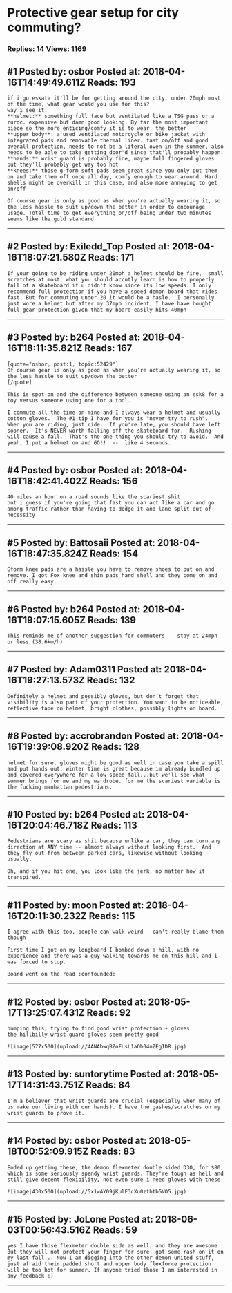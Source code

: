 # Protective gear setup for city commuting?

### Replies: 14 Views: 1169

## \#1 Posted by: osbor Posted at: 2018-04-16T14:49:49.611Z Reads: 193

```
if i go eskate it'll be for getting around the city, under 20mph most of the time, what gear would you use for this?
way i see it:
**helmet:** something full face but ventilated like a TSG pass or a ruroc. expensive but damn good looking. By far the most important piece so the more enticing/comfy it is to wear, the better
**upper body**: a used ventilated motorcycle or bike jacket with integrated pads and removable thermal liner. fast on/off and good overall protection, needs to not be a literal oven in the summer, also needs to be able to take getting door'd since that'll probably happen.
**hands:** wrist guard is probably fine, maybe full fingered gloves but they'll probably get way too hot
**knees:** those g-form soft pads seem great since you only put them on and take them off once all day, comfy enough to wear around. Hard shells might be overkill in this case, and also more annoying to get on/off

Of course gear is only as good as when you're actually wearing it, so the less hassle to suit up/down the better in order to encourage usage. Total time to get everything on/off being under two minutes seems like the gold standard
```

---
## \#2 Posted by: Exiledd_Top Posted at: 2018-04-16T18:07:21.580Z Reads: 171

```
If your going to be riding under 20mph a helmet should be fine,  small scratches at most, what you should accutly learn is how to properly fall of a skateboard if u didn't know since its low speeds. I only recommend full protection if you have a speed demon board that rides fast. But for commuting under 20 it would be a hasle.  I personally just wore a helmet but after my 37mph incident, I have have bought full gear protection given that my board easily hits 40mph
```

---
## \#3 Posted by: b264 Posted at: 2018-04-16T18:11:35.821Z Reads: 167

```
[quote="osbor, post:1, topic:52429"]
Of course gear is only as good as when you’re actually wearing it, so the less hassle to suit up/down the better
[/quote]

This is spot-on and the difference between someone using an esk8 for a toy versus someone using one for a tool.

I commute all the time on mine and I always wear a helmet and usually cotton gloves.  The #1 tip I have for you is "never try to rush".  When you are riding, just ride.  If you're late, you should have left sooner.  It's NEVER worth falling off the skateboard for.  Rushing will cause a fall.  That's the one thing you should try to avoid.  And yeah, I put a helmet on and GO!!  --  like 4 seconds.
```

---
## \#4 Posted by: osbor Posted at: 2018-04-16T18:42:41.402Z Reads: 156

```
40 miles an hour on a road sounds like the scariest shit
but i guess if you're going that fast you can act like a car and go among traffic rather than having to dodge it and lane split out of necessity
```

---
## \#5 Posted by: Battosaii Posted at: 2018-04-16T18:47:35.824Z Reads: 154

```
Gform knee pads are a hassle you have to remove shoes to put on and remove. I got Fox knee and shin pads hard shell and they come on and off really easy.
```

---
## \#6 Posted by: b264 Posted at: 2018-04-16T19:07:15.605Z Reads: 139

```
This reminds me of another suggestion for commuters -- stay at 24mph or less (38.6km/h)
```

---
## \#7 Posted by: Adam0311 Posted at: 2018-04-16T19:27:13.573Z Reads: 132

```
Definitely a helmet and possibly gloves, but don’t forget that visibility is also part of your protection. You want to be noticeable, reflective tape on helmet, bright clothes, possibly lights on board.
```

---
## \#8 Posted by: accrobrandon Posted at: 2018-04-16T19:39:08.920Z Reads: 128

```
helmet for sure, gloves might be good as well in case you take a spill and put hands out. winter time is great because im already bundled up and covered everywhere for a low speed fall...but we'll see what summer brings for me and my wardrobe. for me the scariest variable is the fucking manhattan pedestrians.
```

---
## \#10 Posted by: b264 Posted at: 2018-04-16T20:04:46.718Z Reads: 113

```
Pedestrians are scary as shit because unlike a car, they can turn any direction at ANY time -- almost always without looking first.  And they fly out from between parked cars, likewise without looking usually.

Oh, and if you hit one, you look like the jerk, no matter how it transpired.
```

---
## \#11 Posted by: moon Posted at: 2018-04-16T20:11:30.232Z Reads: 115

```
I agree with this too, people can walk weird - can't really blame them though

First time I got on my longboard I bombed down a hill, with no experience and there was a guy walking towards me on this hill and i was forced to stop.

Board went on the road :confounded:
```

---
## \#12 Posted by: osbor Posted at: 2018-05-17T13:25:07.431Z Reads: 92

```
bumping this, trying to find good wrist protection + gloves 
the hillbilly wrist guard gloves seem pretty good

![image|577x500](upload://4ANAbwqBZoFUsL1aOh04nZEgIDR.jpg)
```

---
## \#13 Posted by: suntorytime Posted at: 2018-05-17T14:31:43.751Z Reads: 84

```
I'm a believer that wrist guards are crucial (especially when many of us make our living with our hands). I have the gashes/scratches on my wrist guards to prove it.
```

---
## \#14 Posted by: osbor Posted at: 2018-05-18T00:52:09.915Z Reads: 83

```
Ended up getting these, the demon flexmeter double sided D3O, for $80, which is some seriously spendy wrist guards. They're tough as hell and still give decent flexibility, not even sure i need gloves with these

![image|430x500](upload://5x1wAY09jKulF3cXu0zthtb5VO5.jpg)
```

---
## \#15 Posted by: JoLone Posted at: 2018-06-03T00:56:43.516Z Reads: 59

```
yes I have those flexmeter double side as well, and they are awesome ! But they will not protect your finger for sure, got some rash on it on my last fall... Now I am digging into the other demon united stuff, just afraid their padded short and upper body flexforce protection will be too hot for summer. If anyone tried those I am interested in any feedback :)
```

---
